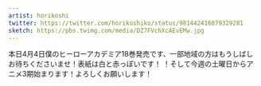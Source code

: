 ```yaml
---
artist: horikoshi
twitter: https://twitter.com/horikoshiko/status/981442416879329281
sketch: https://pbs.twimg.com/media/DZ7FVchXcAEvEMw.jpg
---
```

本日4月4日僕のヒーローアカデミア18巻発売です、一部地域の方はもうしばしお待ちくださいませ！表紙は白と赤っぽいです！
！そして今週の土曜日からアニメ3期始まります！よろしくお願いします！